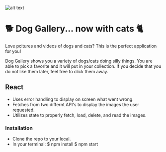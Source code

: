 
![alt text](https://github.com/sbigelo/dog-gallery/public/DogWelcomePage.png?raw=true)

# 🐕  Dog Gallery... now with cats 🐈

Love pcitures and videos of dogs and cats? This is the perfect application for you!

Dog Gallery shows you a variety of dogs/cats doing silly things. You are able to pick a favorite and it will put in your collection. If you decide that you do not like them later, feel free to click them away. 

## React

- Uses error handling to display on screen what went wrong.
- Fetches from two differnt API's to display the images the user requested. 
- Utilizes state to properly fetch, load, delete, and read the images. 

### Installation

- Clone the repo to your local.
- In your terminal: 
        $ npm install
        $ npm start


